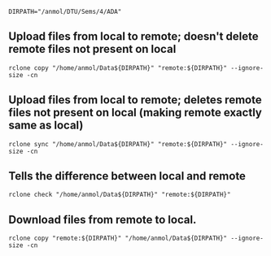     DIRPATH="/anmol/DTU/Sems/4/ADA"

## Upload files from local to remote; doesn't delete remote files not present on local
    rclone copy "/home/anmol/Data${DIRPATH}" "remote:${DIRPATH}" --ignore-size -cn

## Upload files from local to remote; deletes remote files not present on local (making remote exactly same as local)
    rclone sync "/home/anmol/Data${DIRPATH}" "remote:${DIRPATH}" --ignore-size -cn

## Tells the difference between local and remote
    rclone check "/home/anmol/Data${DIRPATH}" "remote:${DIRPATH}"

## Download files from remote to local.
    rclone copy "remote:${DIRPATH}" "/home/anmol/Data${DIRPATH}" --ignore-size -cn
